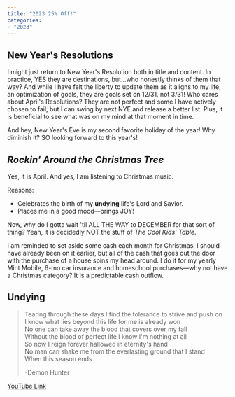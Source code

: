 ```yaml
---
title: "2023 25% Off!"
categories:
- "2023"
---
```


## New Year's Resolutions

I might just return to New Year's Resolution both in title and content.  In practice, YES they are destinations, but...who honestly thinks of them that way?  And while I have felt the liberty to update them as it aligns to my life, an optimization of goals, they are goals set on 12/31, not 3/31!  Who cares about April's Resolutions?  They are not perfect and some I have actively chosen to fail, but I can swing by next NYE and release a better list.  Plus, it is beneficial to see what was on my mind at that moment in time.

And hey, New Year's Eve is my second favorite holiday of the year!  Why diminish it?  SO looking forward to this year's!

## *Rockin' Around the Christmas Tree*

Yes, it is April.  And yes, I am listening to Christmas music.  

Reasons:

* Celebrates the birth of my **undying** life's Lord and Savior.
* Places me in a good mood—brings JOY!

Now, why do I gotta wait 'til ALL THE WAY to DECEMBER for that sort of thing?  Yeah, it is decidedly NOT the stuff of *The Cool Kids' Table*.  

I am reminded to set aside some cash each month for Christmas.  I should have already been on it earlier, but all of the cash that goes out the door with the purchase of a house spins my head around.  I do it for my yearly Mint Mobile, 6-mo car insurance and homeschool purchases—why not have a Christmas category?  It is a predictable cash outflow.  

## Undying

> Tearing through these days I find the tolerance to strive and push on  
I know what lies beyond this life for me is already won  
No one can take away the blood that covers over my fall  
Without the blood of perfect life I know I'm nothing at all  
So now I reign forever hallowed in eternity's hand  
No man can shake me from the everlasting ground that I stand  
When this season ends  
>  
> -Demon Hunter

[YouTube Link](https://www.youtube.com/watch?v=lH6frZc7fuE)



